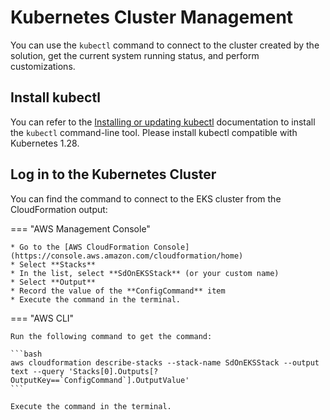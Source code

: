 # Kubernetes Cluster Management

You can use the `kubectl` command to connect to the cluster created by the solution, get the current system running status, and perform customizations.

## Install kubectl

You can refer to the [Installing or updating kubectl](https://docs.aws.amazon.com/eks/latest/userguide/install-kubectl.html) documentation to install the `kubectl` command-line tool. Please install kubectl compatible with Kubernetes 1.28.

## Log in to the Kubernetes Cluster

You can find the command to connect to the EKS cluster from the CloudFormation output:

=== "AWS Management Console"

    * Go to the [AWS CloudFormation Console](https://console.aws.amazon.com/cloudformation/home)
    * Select **Stacks**
    * In the list, select **SdOnEKSStack** (or your custom name)
    * Select **Output**
    * Record the value of the **ConfigCommand** item
    * Execute the command in the terminal.

=== "AWS CLI"

    Run the following command to get the command:

    ```bash
    aws cloudformation describe-stacks --stack-name SdOnEKSStack --output text --query 'Stacks[0].Outputs[?OutputKey==`ConfigCommand`].OutputValue'
    ```

    Execute the command in the terminal.